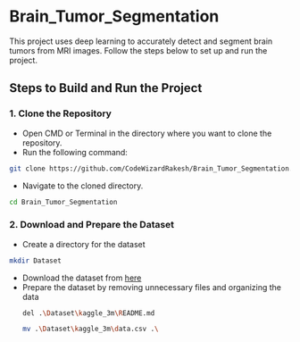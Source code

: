 # Brain_Tumor_Segmentation
This project uses deep learning to accurately detect and segment brain tumors from MRI images. Follow the steps below to set up and run the project.
## Steps to Build and Run the Project
### 1. Clone the Repository
- Open CMD or Terminal in the directory where you want to clone the repository.
- Run the following command:
``` bash
git clone https://github.com/CodeWizardRakesh/Brain_Tumor_Segmentation.git
```
- Navigate to the cloned directory.
``` bash
cd Brain_Tumor_Segmentation
```
### 2. Download and Prepare the Dataset
- Create a directory for the dataset
``` bash
mkdir Dataset
```
- Download the dataset from [here](https://www.kaggle.com/datasets/mateuszbuda/lgg-mri-segmentation)
- Prepare the dataset by removing unnecessary files and organizing the data
  ``` bash
  del .\Dataset\kaggle_3m\README.md
  ```
  ``` bash
  mv .\Dataset\kaggle_3m\data.csv .\
  ```
  

